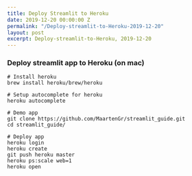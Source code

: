 ```yaml
---
title: Deploy Streamlit to Heroku
date: 2019-12-20 00:00:00 Z
permalink: "/Deploy-streamlit-to-Heroku-2019-12-20"
layout: post
excerpt: Deploy-streamlit-to-Heroku, 2019-12-20
---
```

### Deploy streamlit app to Heroku (on mac)
```
# Install heroku
brew install heroku/brew/heroku

# Setup autocomplete for heroku
heroku autocomplete

# Demo app
git clone https://github.com/MaartenGr/streamlit_guide.git
cd streamlit_guide/

# Deploy app
heroku login
heroku create
git push heroku master
heroku ps:scale web=1
heroku open
```
